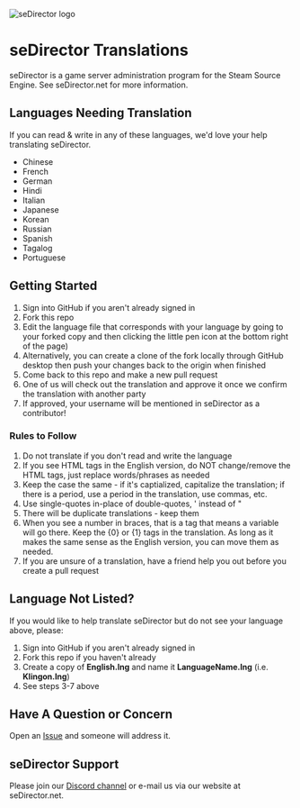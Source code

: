 ![seDirector logo](https://github.com/seDirector/Translations/blob/main/seDirector.png?raw=true)

# seDirector Translations
seDirector is a game server administration program for the Steam Source Engine.
See seDirector.net for more information.

## Languages Needing Translation
If you can read & write in any of these languages, we'd love your help translating seDirector.

 - Chinese
 - French
 - German
 - Hindi
 - Italian
 - Japanese
 - Korean
 - Russian
 - Spanish
 - Tagalog
 - Portuguese

## Getting Started
 1. Sign into GitHub if you aren't already signed in
 2. Fork this repo
 3. Edit the language file that corresponds with your language by going to your forked copy and then clicking the little pen icon at the bottom right of the page)
 4. Alternatively, you can create a clone of the fork locally through GitHub desktop then push your changes back to the origin when finished
 5. Come back to this repo and make a new pull request
 6. One of us will check out the translation and approve it once we confirm the translation with another party
 7. If approved, your username will be mentioned in seDirector as a contributor!

### Rules to Follow

 1. Do not translate if you don't read and write the language
 2. If you see HTML tags in the English version, do NOT change/remove the HTML tags, just replace words/phrases as needed
 3. Keep the case the same - if it's captialized, capitalize the translation; if there is a period, use a period in the translation, use commas, etc.
 4. Use single-quotes in-place of double-quotes, ' instead of "
 5. There will be duplicate translations - keep them
 6. When you see a number in braces, that is a tag that means a variable will go there.  Keep the {0} or {1} tags in the translation.  As long as it makes the same sense as the English version, you can move them as needed.
 7. If you are unsure of a translation, have a friend help you out before you create a pull request

 
## Language Not Listed?
If you would like to help translate seDirector but do not see your language above, please:

 1. Sign into GitHub if you aren't already signed in
 2. Fork this repo if you haven't already
 3. Create a copy of **English.lng** and name it **LanguageName.lng** (i.e. **Klingon.lng**)
 4. See steps 3-7 above

## Have A Question or Concern
Open an [Issue](https://github.com/seDirector/Translations/issues) and someone will address it.

## seDirector Support
Please join our [Discord channel](https://sedirector.net/discord) or e-mail us via our website at seDirector.net.
